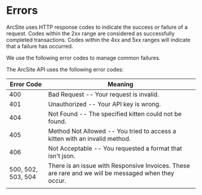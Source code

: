 # Errors

ArcSite uses HTTP response codes to indicate the success or failure of a request. Codes within the 2xx range are considered as successfully completed transactions. Codes within the 4xx and 5xx ranges will indicate that a failure has occurred.

We use the following error codes to manage common failures.

The ArcSite API uses the following error codes:

| Error Code         | Meaning                                                                                             |
| ------------------ | --------------------------------------------------------------------------------------------------- |
| 400                | Bad Request -- Your request is invalid.                                                             |
| 401                | Unauthorized -- Your API key is wrong.                                                              |
| 404                | Not Found -- The specified kitten could not be found.                                               |
| 405                | Method Not Allowed -- You tried to access a kitten with an invalid method.                          |
| 406                | Not Acceptable -- You requested a format that isn't json.                                           |
| 500, 502, 503, 504 | There is an issue with Responsive Invoices. These are rare and we will be messaged when they occur. |
|                    |

